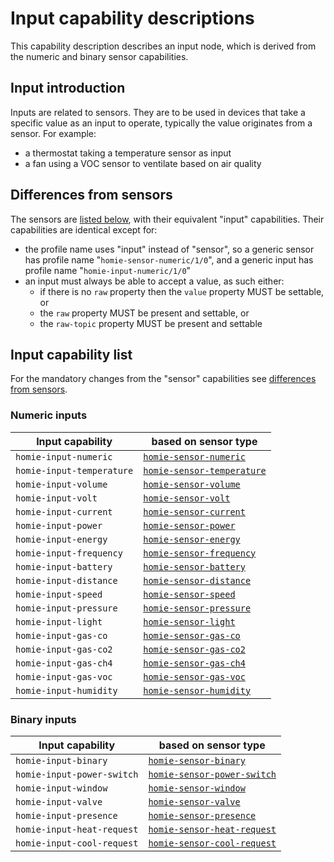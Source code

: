 # Input capability descriptions

This capability description describes an input node, which is derived from the numeric and binary sensor capabilities.

## Input introduction

Inputs are related to sensors. They are to be used in devices that take a specific value as an input to operate, typically the value originates from a sensor. For example:

- a thermostat taking a temperature sensor as input
- a fan using a VOC sensor to ventilate based on air quality

## Differences from sensors

The sensors are [listed below](#input-capability-list), with their equivalent "input" capabilities. Their capabilities are identical except for:

* the profile name uses "input" instead of "sensor", so a generic sensor has profile name
  "`homie-sensor-numeric/1/0`", and a generic input has profile name "`homie-input-numeric/1/0`"
* an input must always be able to accept a value, as such either:
    - if there is no `raw` property then the `value` property MUST be settable, or
    - the `raw` property MUST be present and settable, or
    - the `raw-topic` property MUST be present and settable

## Input capability list

For the mandatory changes from the "sensor" capabilities see [differences from sensors](#differences-from-sensors).

### Numeric inputs

Input capability          | based on sensor type
--------------------------|---------------------
`homie-input-numeric`     |[`homie-sensor-numeric`](sensors-numeric.md#homie-sensor-numeric10)
`homie-input-temperature` |[`homie-sensor-temperature`](sensors-numeric.md#homie-sensor-temperature10)
`homie-input-volume`      |[`homie-sensor-volume`](sensors-numeric.md#homie-sensor-volume10)
`homie-input-volt`        |[`homie-sensor-volt`](sensors-numeric.md#homie-sensor-volt10)
`homie-input-current`     |[`homie-sensor-current`](sensors-numeric.md#homie-sensor-current10)
`homie-input-power`       |[`homie-sensor-power`](sensors-numeric.md#homie-sensor-power10)
`homie-input-energy`      |[`homie-sensor-energy`](sensors-numeric.md#homie-sensor-energy10)
`homie-input-frequency`   |[`homie-sensor-frequency`](sensors-numeric.md#homie-sensor-frequency10)
`homie-input-battery`     |[`homie-sensor-battery`](sensors-numeric.md#homie-sensor-battery10)
`homie-input-distance`    |[`homie-sensor-distance`](sensors-numeric.md#homie-sensor-distance10)
`homie-input-speed`       |[`homie-sensor-speed`](sensors-numeric.md#homie-sensor-speed10)
`homie-input-pressure`    |[`homie-sensor-pressure`](sensors-numeric.md#homie-sensor-pressure10)
`homie-input-light`       |[`homie-sensor-light`](sensors-numeric.md#homie-sensor-light10)
`homie-input-gas-co`      |[`homie-sensor-gas-co`](sensors-numeric.md#homie-sensor-gas-co10)
`homie-input-gas-co2`     |[`homie-sensor-gas-co2`](sensors-numeric.md#homie-sensor-gas-co210)
`homie-input-gas-ch4`     |[`homie-sensor-gas-ch4`](sensors-numeric.md#homie-sensor-gas-ch410)
`homie-input-gas-voc`     |[`homie-sensor-gas-voc`](sensors-numeric.md#homie-sensor-gas-voc10)
`homie-input-humidity`    |[`homie-sensor-humidity`](sensors-numeric.md#homie-sensor-humidity10)


### Binary inputs

Input capability          | based on sensor type
--------------------------|---------------------
`homie-input-binary`      |[`homie-sensor-binary`](sensors-binary.md#homie-sensor-binary10)
`homie-input-power-switch`|[`homie-sensor-power-switch`](sensors-binary.md#homie-sensor-power-switch10)
`homie-input-window`      |[`homie-sensor-window`](sensors-binary.md#homie-sensor-window10)
`homie-input-valve`       |[`homie-sensor-valve`](sensors-binary.md#homie-sensor-valve10)
`homie-input-presence`    |[`homie-sensor-presence`](sensors-binary.md#homie-sensor-presence10)
`homie-input-heat-request`|[`homie-sensor-heat-request`](sensors-binary.md#homie-sensor-heat-request10)
`homie-input-cool-request`|[`homie-sensor-cool-request`](sensors-binary.md#homie-sensor-cool-request10)
